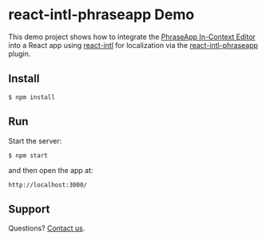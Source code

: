 # react-intl-phraseapp Demo

This demo project shows how to integrate the [PhraseApp In-Context Editor](https://phraseapp.com/) into a React app using [react-intl](https://github.com/yahoo/react-intl) for localization via the [react-intl-phraseapp](https://github.com/phrase/react-intl-phraseapp) plugin.

## Install

    $ npm install

## Run

Start the server:

    $ npm start

and then open the app at:

    http://localhost:3000/

## Support

Questions? [Contact us](https://phraseapp.com/contact).